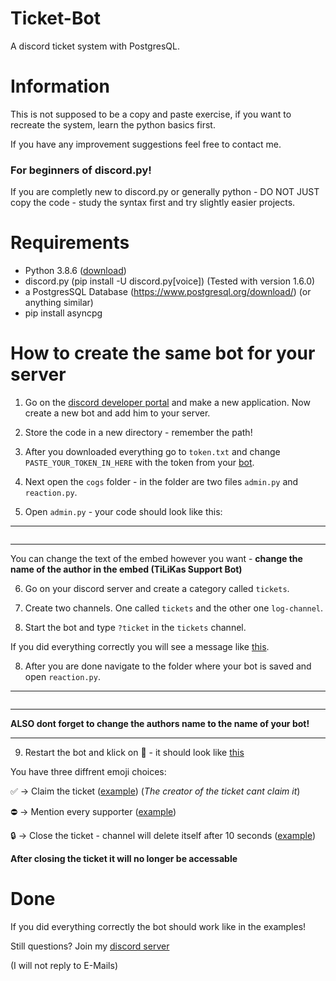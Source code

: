 # Ticket-Bot
A discord ticket system with PostgresQL.

# Information
This is not supposed to be a copy and paste exercise, if you want to recreate the system, learn the python basics first. 

If you have any improvement suggestions feel free to contact me.

### For beginners of discord.py!

If you are completly new to discord.py or generally python - DO NOT JUST copy the code - study the syntax first and try slightly easier projects. 

# Requirements

- Python 3.8.6 ([download](https://www.python.org/downloads/release/python-386/))
- discord.py (pip install -U discord.py[voice]) (Tested with version 1.6.0)
- a PostgresSQL Database (https://www.postgresql.org/download/) (or anything similar)
- pip install asyncpg

# How to create the same bot for your server
1. Go on the [discord developer portal](https://discord.com/developers/applications) and make a new application. Now create a new bot and add him to your server.

2. Store the code in a new directory - remember the path!

4. After you downloaded everything go to ``token.txt`` and change ``PASTE_YOUR_TOKEN_IN_HERE`` with the token from your [bot](https://discord.com/developers).

5. Next open the ``cogs`` folder - in the folder are two files ``admin.py`` and ``reaction.py``.

6. Open ``admin.py`` - your code should look like this:

---------------------------------------------------------------------------------------------------------------------------------------------------------------------
```python

```
---------------------------------------------------------------------------------------------------------------------------------------------------------------------

You can change the text of the embed however you want - **change the name of the author in the embed (TiLiKas Support Bot)**

6. Go on your discord server and create a category called ``tickets``.

7. Create two channels. One called ``tickets`` and the other one ``log-channel``.

7. Start the bot and type ``?ticket`` in the ``tickets`` channel.

If you did everything correctly you will see a message like [this](https://cdn.discordapp.com/attachments/771635939700768769/798486004981039107/unknown.png).

8. After you are done navigate to the folder where your bot is saved and open ``reaction.py``.

---------------------------------------------------------------------------------------------------------------------------------------------------------------------
```python

```
---------------------------------------------------------------------------------------------------------------------------------------------------------------------

**ALSO dont forget to change the authors name to the name of your bot!**

---------------------------------------------------------------------------------------------------------------------------------------------------------------------

9. Restart the bot and klick on 📩  - it should look like [this](https://cdn.discordapp.com/attachments/771635939700768769/798487685471797328/unknown.png)

You have three diffrent emoji choices:

✅ -> Claim the ticket ([example](https://cdn.discordapp.com/attachments/771635939700768769/798489702093029376/unknown.png)) (*The creator of the ticket cant claim it*)

⛔ -> Mention every supporter ([example](https://cdn.discordapp.com/attachments/771635939700768769/798487939063087133/unknown.png))

🔒 -> Close the ticket - channel will delete itself after 10 seconds ([example](https://cdn.discordapp.com/attachments/771635939700768769/798488068038328330/unknown.png))

**After closing the ticket it will no longer be accessable**

# Done

If you did everything correctly the bot should work like in the examples!

Still questions? Join my [discord server](https://discord.gg/WRH22qat76)

(I will not reply to E-Mails)
